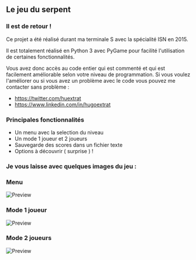 ## Le jeu du serpent

### Il est de retour !

Ce projet a été réalisé durant ma terminale S avec la spécialité ISN en 2015.

Il est totalement réalisé en Python 3 avec PyGame pour facilité l'utilisation de certaines fonctionnalités.

Vous avez donc accès au code entier qui est commenté et qui est facilement améliorable selon votre niveau de programmation. 
Si vous voulez l'améliorer ou si vous avez un problème avec le code vous pouvez me contacter sans problème :
- https://twitter.com/huextrat
- https://www.linkedin.com/in/hugoextrat

### Principales fonctionnalités

- Un menu avec la selection du niveau
- Un mode 1 joueur et 2 joueurs
- Sauvegarde des scores dans un fichier texte
- Options à découvrir ( surprise ) !

### Je vous laisse avec quelques images du jeu :

### Menu

![Preview](http://i.imgur.com/zFMtwSM.png)

### Mode 1 joueur

![Preview](http://i.imgur.com/XrxpHWp.png)

### Mode 2 joueurs

![Preview](http://i.imgur.com/Q9ednzd.png)
